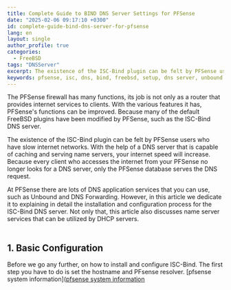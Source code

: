 ```yaml
---
title: Complete Guide to BIND DNS Server Settings for PFSense
date: "2025-02-06 09:17:10 +0300"
id: complete-guide-bind-dns-server-for-pfsense
lang: en
layout: single
author_profile: true
categories:
  - FreeBSD
tags: "DNSServer"
excerpt: The existence of the ISC-Bind plugin can be felt by PFSense users who have slow internet networks.
keywords: pfsense, isc, dns, bind, freebsd, setup, dns server, unbound
---
```


The PFSense firewall has many functions, its job is not only as a router that provides internet services to clients. With the various features it has, PFSense's functions can be improved. Because many of the default FreeBSD plugins have been modified by PFSense, such as the ISC-Bind DNS server.

The existence of the ISC-Bind plugin can be felt by PFSense users who have slow internet networks. With the help of a DNS server that is capable of caching and serving name servers, your internet speed will increase. Because every client who accesses the internet from your PFSense no longer looks for a DNS server, only the PFSense database serves the DNS request.

At PFSense there are lots of DNS application services that you can use, such as Unbound and DNS Forwarding. However, in this article we dedicate it to explaining in detail the installation and configuration process for the ISC-Bind DNS server. Not only that, this article also discusses name server services that can be utilized by DHCP servers.<br><br/>
## 1. Basic Configuration
Before we go any further, on how to install and configure ISC-Bind. The first step you have to do is set the hostname and PFsense resolver.
[pfsense system information]([pfsense system information](https://www.opencode.net/unixbsdshell/statif-page/-/raw/main/pfsense_system_information.jpg)

